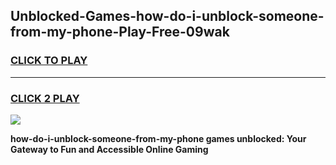 
## Unblocked-Games-how-do-i-unblock-someone-from-my-phone-Play-Free-09wak
<h3>
<a href="https://premium76.site?title=how-do-i-unblock-someone-from-my-phone&ref=12A">CLICK TO PLAY</a></h3>
<hr>

<h3>
<a href="https://premium76.site?title=how-do-i-unblock-someone-from-my-phone&ref=12A">CLICK 2 PLAY</a>
  
</h3>

<a href="https://premium76.site?title=how-do-i-unblock-someone-from-my-phone&ref=12A"><img src="https://clearcache.store/games.png"></a>


**how-do-i-unblock-someone-from-my-phone games unblocked: Your Gateway to Fun and Accessible Online Gaming**

